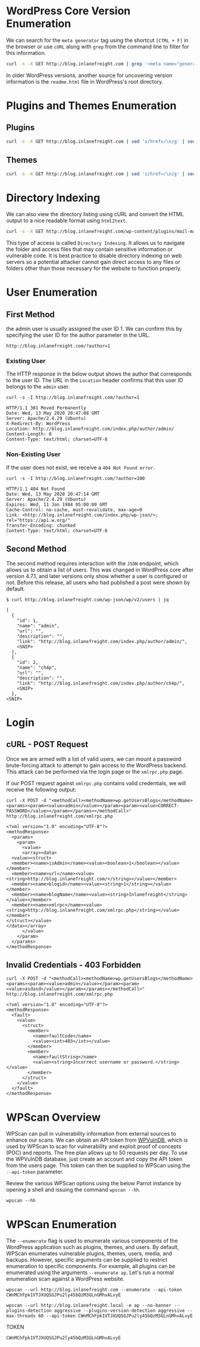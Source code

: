 
# WordPress Core Version Enumeration
We can search for the `meta generator` tag using the shortcut `[CTRL + F]` in the browser or use `cURL` along with `grep` from the command line to filter for this information.

```bash
curl -s -X GET http://blog.inlanefreight.com | grep '<meta name="generator"'
```

In older WordPress versions, another source for uncovering version information is the `readme.html` file in WordPress's root directory.
# Plugins and Themes Enumeration

## Plugins
```bash
curl -s -X GET http://blog.inlanefreight.com | sed 's/href=/\n/g' | sed 's/src=/\n/g' | grep 'wp-content/plugins/*' | cut -d"'" -f2
```

## Themes
```bash
curl -s -X GET http://blog.inlanefreight.com | sed 's/href=/\n/g' | sed 's/src=/\n/g' | grep 'themes' | cut -d"'" -f2
```

# Directory Indexing
We can also view the directory listing using cURL and convert the HTML output to a nice readable format using `html2text`.

```bash
curl -s -X GET http://blog.inlanefreight.com/wp-content/plugins/mail-masta/ | html2text
```

This type of access is called `Directory Indexing`. It allows us to navigate the folder and access files that may contain sensitive information or vulnerable code. It is best practice to disable directory indexing on web servers so a potential attacker cannot gain direct access to any files or folders other than those necessary for the website to function properly.
# User Enumeration
## First Method

the admin user is usually assigned the user ID 1. We can confirm this by specifying the user ID for the author parameter in the URL.

```
http://blog.inlanefreight.com/?author=1
```


### Existing User

The HTTP response in the below output shows the author that corresponds to the user ID. The URL in the `Location` header confirms that this user ID belongs to the `admin` user.

```shell-session
curl -s -I http://blog.inlanefreight.com/?author=1

HTTP/1.1 301 Moved Permanently
Date: Wed, 13 May 2020 20:47:08 GMT
Server: Apache/2.4.29 (Ubuntu)
X-Redirect-By: WordPress
Location: http://blog.inlanefreight.com/index.php/author/admin/
Content-Length: 0
Content-Type: text/html; charset=UTF-8
```
### Non-Existing User

If the user does not exist, we receive a `404 Not Found error`.

```shell-session
curl -s -I http://blog.inlanefreight.com/?author=100

HTTP/1.1 404 Not Found
Date: Wed, 13 May 2020 20:47:14 GMT
Server: Apache/2.4.29 (Ubuntu)
Expires: Wed, 11 Jan 1984 05:00:00 GMT
Cache-Control: no-cache, must-revalidate, max-age=0
Link: <http://blog.inlanefreight.com/index.php/wp-json/>; rel="https://api.w.org/"
Transfer-Encoding: chunked
Content-Type: text/html; charset=UTF-8
```



## Second Method

The second method requires interaction with the `JSON` endpoint, which allows us to obtain a list of users. This was changed in WordPress core after version 4.7.1, and later versions only show whether a user is configured or not. Before this release, all users who had published a post were shown by default.

```shell-session
$ curl http://blog.inlanefreight.com/wp-json/wp/v2/users | jq

[
  {
    "id": 1,
    "name": "admin",
    "url": "",
    "description": "",
    "link": "http://blog.inlanefreight.com/index.php/author/admin/",
    <SNIP>
  },
  {
    "id": 2,
    "name": "ch4p",
    "url": "",
    "description": "",
    "link": "http://blog.inlanefreight.com/index.php/author/ch4p/",
    <SNIP>
  },
<SNIP>
```

# Login

## cURL - POST Request

Once we are armed with a list of valid users, we can mount a password brute-forcing attack to attempt to gain access to the WordPress backend. This attack can be performed via the login page or the `xmlrpc.php` page.

If our POST request against `xmlrpc.php` contains valid credentials, we will receive the following output:

```shell-session
curl -X POST -d "<methodCall><methodName>wp.getUsersBlogs</methodName><params><param><value>admin</value></param><param><value>CORRECT-PASSWORD</value></param></params></methodCall>" http://blog.inlanefreight.com/xmlrpc.php

<?xml version="1.0" encoding="UTF-8"?>
<methodResponse>
  <params>
    <param>
      <value>
      <array><data>
  <value><struct>
  <member><name>isAdmin</name><value><boolean>1</boolean></value></member>
  <member><name>url</name><value><string>http://blog.inlanefreight.com/</string></value></member>
  <member><name>blogid</name><value><string>1</string></value></member>
  <member><name>blogName</name><value><string>Inlanefreight</string></value></member>
  <member><name>xmlrpc</name><value><string>http://blog.inlanefreight.com/xmlrpc.php</string></value></member>
</struct></value>
</data></array>
      </value>
    </param>
  </params>
</methodResponse>
```

## Invalid Credentials - 403 Forbidden

```shell-session
curl -X POST -d "<methodCall><methodName>wp.getUsersBlogs</methodName><params><param><value>admin</value></param><param><value>asdasd</value></param></params></methodCall>" http://blog.inlanefreight.com/xmlrpc.php

<?xml version="1.0" encoding="UTF-8"?>
<methodResponse>
  <fault>
    <value>
      <struct>
        <member>
          <name>faultCode</name>
          <value><int>403</int></value>
        </member>
        <member>
          <name>faultString</name>
          <value><string>Incorrect username or password.</string></value>
        </member>
      </struct>
    </value>
  </fault>
</methodResponse>
```
# WPScan Overview

WPScan can pull in vulnerability information from external sources to enhance our scans. We can obtain an API token from [WPVulnDB](https://wpvulndb.com), which is used by WPScan to scan for vulnerability and exploit proof of concepts (POC) and reports. The free plan allows up to 50 requests per day. To use the WPVulnDB database, just create an account and copy the API token from the users page. This token can then be supplied to WPScan using the `--api-token` parameter.

Review the various WPScan options using the below Parrot instance by opening a shell and issuing the command `wpscan --hh`.

```
wpscan --hh
```
# WPScan Enumeration

The `--enumerate` flag is used to enumerate various components of the WordPress application such as plugins, themes, and users. By default, WPScan enumerates vulnerable plugins, themes, users, media, and backups. However, specific arguments can be supplied to restrict enumeration to specific components. For example, all plugins can be enumerated using the arguments `--enumerate ap`. Let's run a normal enumeration scan against a WordPress website.

```shell-session
wpscan --url http://blog.inlanefreight.com --enumerate --api-token CWnMChFpk1VTJXUQSGJPu2ly45bQzM3GLnGMhvALvyE
```

```
wpscan --url http://blog.inlanefreight.local -e ap --no-banner --plugins-detection aggressive --plugins-version-detection aggressive --max-threads 60 --api-token CWnMChFpk1VTJXUQSGJPu2ly45bQzM3GLnGMhvALvyE
```


TOKEN
```
CWnMChFpk1VTJXUQSGJPu2ly45bQzM3GLnGMhvALvyE
```